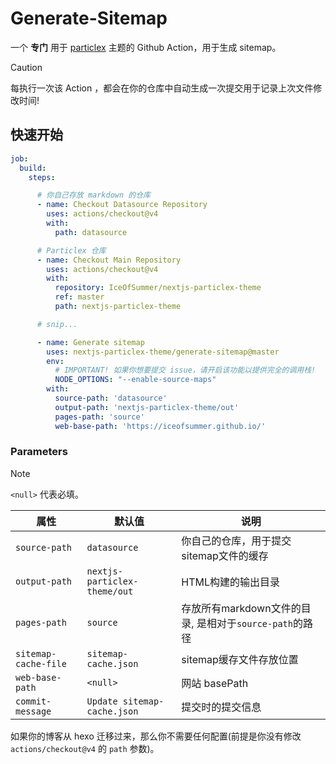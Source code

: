 # Generate-Sitemap

一个 **专门** 用于 [particlex](https://github.com/nextjs-particlex-theme/particlex) 主题的 Github Action，用于生成 sitemap。

> [!CAUTION]
>
> 每执行一次该 Action ，都会在你的仓库中自动生成一次提交用于记录上次文件修改时间!

## 快速开始

```yaml
job:
  build:
    steps:

      # 你自己存放 markdown 的仓库
      - name: Checkout Datasource Repository
        uses: actions/checkout@v4
        with:
          path: datasource

      # Particlex 仓库
      - name: Checkout Main Repository 
        uses: actions/checkout@v4
        with:
          repository: IceOfSummer/nextjs-particlex-theme
          ref: master
          path: nextjs-particlex-theme

      # snip...

      - name: Generate sitemap
        uses: nextjs-particlex-theme/generate-sitemap@master
        env:
          # IMPORTANT! 如果你想要提交 issue，请开启该功能以提供完全的调用栈!
          NODE_OPTIONS: "--enable-source-maps"
        with:
          source-path: 'datasource'
          output-path: 'nextjs-particlex-theme/out'
          pages-path: 'source'
          web-base-path: 'https://iceofsummer.github.io/'

```

### Parameters


> [!NOTE]
>
> `<null>` 代表必填。

| 属性                   | 默认值                          | 说明                                      |
|----------------------|------------------------------|-----------------------------------------|
| `source-path`        | `datasource`                 | 你自己的仓库，用于提交sitemap文件的缓存                 |
| `output-path`        | `nextjs-particlex-theme/out` | HTML构建的输出目录                             |
| `pages-path`         | `source`                     | 存放所有markdown文件的目录, 是相对于`source-path`的路径 |
| `sitemap-cache-file` | `sitemap-cache.json`         | sitemap缓存文件存放位置                         |
| `web-base-path`      | `<null>`                     | 网站 basePath                             |
| `commit-message`     | `Update sitemap-cache.json`  | 提交时的提交信息                                |


如果你的博客从 hexo 迁移过来，那么你不需要任何配置(前提是你没有修改 `actions/checkout@v4` 的 `path` 参数)。